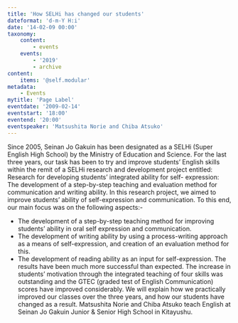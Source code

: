 ```yaml
---
title: 'How SELHi has changed our students'
dateformat: 'd-m-Y H:i'
date: '14-02-09 00:00'
taxonomy:
    content:
        - events
    events:
        - '2019'
        - archive
content:
    items: '@self.modular'
metadata:
    - Events
mytitle: 'Page Label'
eventdate: '2009-02-14'
eventstart: '18:00'
eventend: '20:00'
eventspeaker: 'Matsushita Norie and Chiba Atsuko'
---
```


Since 2005, Seinan Jo Gakuin has been designated as a SELHi (Super English High School) by the Ministry of Education and Science.  For the last three years, our task has been to try and improve students’ English skills within the remit of a SELHi research and development project entitled: Research for developing students’ integrated ability for self- expression: The development of a step-by-step teaching and evaluation method for communication and writing ability.
In this research project, we aimed to improve students’ ability of self-expression and communication. To this end, our main focus was on the following aspects:-
- The development of a step-by-step teaching method for improving students’ ability in oral self expression and communication.
- The development of writing ability by using a process-writing approach as a means of self-expression, and creation of an evaluation method for this.
- The development of reading ability as an input for self-expression.
The results have been much more successful than expected.  The increase in students’ motivation through the integrated teaching of four skills was outstanding and the GTEC (graded test of English Communication) scores have improved considerably.
We will explain how we practically improved our classes over the three years, and how our students have changed as a result.
Matsushita Norie and Chiba Atsuko teach English at Seinan Jo Gakuin Junior & Senior High School in Kitayushu.

